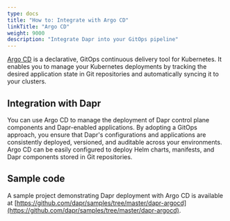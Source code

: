 ```yaml
---
type: docs
title: "How to: Integrate with Argo CD"
linkTitle: "Argo CD"
weight: 9000
description: "Integrate Dapr into your GitOps pipeline"
---
```


[Argo CD](https://argo-cd.readthedocs.io/en/stable/) is a declarative, GitOps continuous delivery tool for Kubernetes. It enables you to manage your Kubernetes deployments by tracking the desired application state in Git repositories and automatically syncing it to your clusters.  

## Integration with Dapr

You can use Argo CD to manage the deployment of Dapr control plane components and Dapr-enabled applications. By adopting a GitOps approach, you ensure that Dapr's configurations and applications are consistently deployed, versioned, and auditable across your environments. Argo CD can be easily configured to deploy Helm charts, manifests, and Dapr components stored in Git repositories.

## Sample code

A sample project demonstrating Dapr deployment with Argo CD is available at [https://github.com/dapr/samples/tree/master/dapr-argocd](https://github.com/dapr/samples/tree/master/dapr-argocd).
